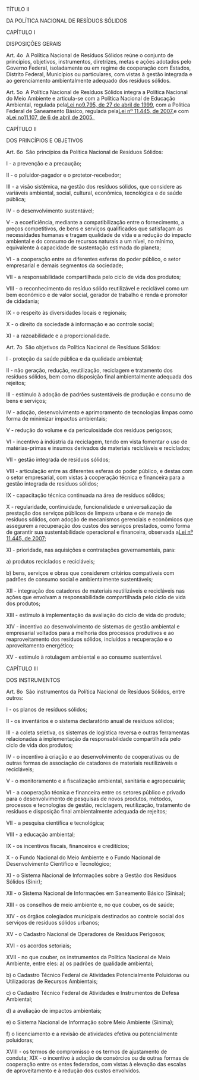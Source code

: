 TÍTULO II

DA POLÍTICA NACIONAL DE RESÍDUOS SÓLIDOS 

CAPÍTULO I

DISPOSIÇÕES GERAIS 

Art. 4o  A Política Nacional de Resíduos Sólidos reúne o conjunto de princípios, objetivos, instrumentos, diretrizes, metas e ações adotados pelo Governo Federal, isoladamente ou em regime de cooperação com Estados, Distrito Federal, Municípios ou particulares, com vistas à gestão integrada e ao gerenciamento ambientalmente adequado dos resíduos sólidos. 

Art. 5o  A Política Nacional de Resíduos Sólidos integra a Política Nacional do Meio Ambiente e articula-se com a Política Nacional de Educação Ambiental, regulada pela[Lei no9.795, de 27 de abril de 1999](https://www.planalto.gov.br/ccivil_03/LEIS/L9795.htm), com a Política Federal de Saneamento Básico, regulada pela[Lei nº 11.445, de 2007,](https://www.planalto.gov.br/ccivil_03/_ato2007-2010/2007/Lei/L11445.htm)e com a[Lei no11.107, de 6 de abril de 2005. ](https://www.planalto.gov.br/ccivil_03/_Ato2004-2006/2005/Lei/L11107.htm)

CAPÍTULO II

DOS PRINCÍPIOS E OBJETIVOS 

Art. 6o  São princípios da Política Nacional de Resíduos Sólidos: 

I - a prevenção e a precaução; 

II - o poluidor-pagador e o protetor-recebedor; 

III - a visão sistêmica, na gestão dos resíduos sólidos, que considere as variáveis ambiental, social, cultural, econômica, tecnológica e de saúde pública; 

IV - o desenvolvimento sustentável; 

V - a ecoeficiência, mediante a compatibilização entre o fornecimento, a preços competitivos, de bens e serviços qualificados que satisfaçam as necessidades humanas e tragam qualidade de vida e a redução do impacto ambiental e do consumo de recursos naturais a um nível, no mínimo, equivalente à capacidade de sustentação estimada do planeta; 

VI - a cooperação entre as diferentes esferas do poder público, o setor empresarial e demais segmentos da sociedade; 

VII - a responsabilidade compartilhada pelo ciclo de vida dos produtos; 

VIII - o reconhecimento do resíduo sólido reutilizável e reciclável como um bem econômico e de valor social, gerador de trabalho e renda e promotor de cidadania; 

IX - o respeito às diversidades locais e regionais; 

X - o direito da sociedade à informação e ao controle social; 

XI - a razoabilidade e a proporcionalidade. 

Art. 7o  São objetivos da Política Nacional de Resíduos Sólidos: 

I - proteção da saúde pública e da qualidade ambiental; 

II - não geração, redução, reutilização, reciclagem e tratamento dos resíduos sólidos, bem como disposição final ambientalmente adequada dos rejeitos; 

III - estímulo à adoção de padrões sustentáveis de produção e consumo de bens e serviços; 

IV - adoção, desenvolvimento e aprimoramento de tecnologias limpas como forma de minimizar impactos ambientais; 

V - redução do volume e da periculosidade dos resíduos perigosos; 

VI - incentivo à indústria da reciclagem, tendo em vista fomentar o uso de matérias-primas e insumos derivados de materiais recicláveis e reciclados; 

VII - gestão integrada de resíduos sólidos; 

VIII - articulação entre as diferentes esferas do poder público, e destas com o setor empresarial, com vistas à cooperação técnica e financeira para a gestão integrada de resíduos sólidos; 

IX - capacitação técnica continuada na área de resíduos sólidos; 

X - regularidade, continuidade, funcionalidade e universalização da prestação dos serviços públicos de limpeza urbana e de manejo de resíduos sólidos, com adoção de mecanismos gerenciais e econômicos que assegurem a recuperação dos custos dos serviços prestados, como forma de garantir sua sustentabilidade operacional e financeira, observada a[Lei nº 11.445, de 2007](https://www.planalto.gov.br/ccivil_03/_ato2007-2010/2007/Lei/L11445.htm); 

XI - prioridade, nas aquisições e contratações governamentais, para: 

a\) produtos reciclados e recicláveis; 

b\) bens, serviços e obras que considerem critérios compatíveis com padrões de consumo social e ambientalmente sustentáveis; 

XII - integração dos catadores de materiais reutilizáveis e recicláveis nas ações que envolvam a responsabilidade compartilhada pelo ciclo de vida dos produtos; 

XIII - estímulo à implementação da avaliação do ciclo de vida do produto; 

XIV - incentivo ao desenvolvimento de sistemas de gestão ambiental e empresarial voltados para a melhoria dos processos produtivos e ao reaproveitamento dos resíduos sólidos, incluídos a recuperação e o aproveitamento energético; 

XV - estímulo à rotulagem ambiental e ao consumo sustentável. 

CAPÍTULO III

DOS INSTRUMENTOS 

Art. 8o  São instrumentos da Política Nacional de Resíduos Sólidos, entre outros: 

I - os planos de resíduos sólidos; 

II - os inventários e o sistema declaratório anual de resíduos sólidos; 

III - a coleta seletiva, os sistemas de logística reversa e outras ferramentas relacionadas à implementação da responsabilidade compartilhada pelo ciclo de vida dos produtos; 

IV - o incentivo à criação e ao desenvolvimento de cooperativas ou de outras formas de associação de catadores de materiais reutilizáveis e recicláveis; 

V - o monitoramento e a fiscalização ambiental, sanitária e agropecuária; 

VI - a cooperação técnica e financeira entre os setores público e privado para o desenvolvimento de pesquisas de novos produtos, métodos, processos e tecnologias de gestão, reciclagem, reutilização, tratamento de resíduos e disposição final ambientalmente adequada de rejeitos; 

VII - a pesquisa científica e tecnológica; 

VIII - a educação ambiental; 

IX - os incentivos fiscais, financeiros e creditícios; 

X - o Fundo Nacional do Meio Ambiente e o Fundo Nacional de Desenvolvimento Científico e Tecnológico; 

XI - o Sistema Nacional de Informações sobre a Gestão dos Resíduos Sólidos \(Sinir\); 

XII - o Sistema Nacional de Informações em Saneamento Básico \(Sinisa\); 

XIII - os conselhos de meio ambiente e, no que couber, os de saúde; 

XIV - os órgãos colegiados municipais destinados ao controle social dos serviços de resíduos sólidos urbanos; 

XV - o Cadastro Nacional de Operadores de Resíduos Perigosos; 

XVI - os acordos setoriais; 

XVII - no que couber, os instrumentos da Política Nacional de Meio Ambiente, entre eles: a\) os padrões de qualidade ambiental; 

b\) o Cadastro Técnico Federal de Atividades Potencialmente Poluidoras ou Utilizadoras de Recursos Ambientais; 

c\) o Cadastro Técnico Federal de Atividades e Instrumentos de Defesa Ambiental; 

d\) a avaliação de impactos ambientais; 

e\) o Sistema Nacional de Informação sobre Meio Ambiente \(Sinima\); 

f\) o licenciamento e a revisão de atividades efetiva ou potencialmente poluidoras; 

XVIII - os termos de compromisso e os termos de ajustamento de conduta; XIX - o incentivo à adoção de consórcios ou de outras formas de cooperação entre os entes federados, com vistas à elevação das escalas de aproveitamento e à redução dos custos envolvidos. 

